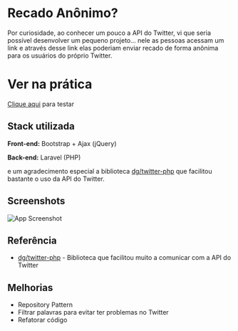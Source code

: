 
# Recado Anônimo?
Por curiosidade, ao conhecer um pouco a API do Twitter, 
vi que seria possível desenvolver um pequeno projeto...
nele as pessoas acessam um link e através desse link elas 
poderiam enviar recado de forma anônima para os usuários do 
próprio Twitter. 

# Ver na prática
[Clique aqui](https://twitter.clinicamedclinic.com.br/public/) para testar 




## Stack utilizada

**Front-end:** Bootstrap + Ajax (jQuery)

**Back-end:** Laravel (PHP)

e um agradecimento especial a biblioteca [dg/twitter-php](https://github.com/dg/twitter-php) que facilitou bastante o uso da API do Twitter.




## Screenshots


![App Screenshot](https://i.imgur.com/dI7R3Mm.gif)


## Referência

 - [dg/twitter-php](https://github.com/dg/twitter-php) - Biblioteca que facilitou muito a comunicar com a API do Twitter


## Melhorias

- Repository Pattern
- Filtrar palavras para evitar ter problemas no Twitter
- Refatorar código
